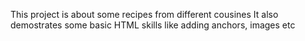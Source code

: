 This project is about some recipes from different cousines
It also demostrates some basic  HTML skills like adding anchors, images etc

